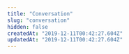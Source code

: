 ```yaml
---
title: "Conversation"
slug: "conversation"
hidden: false
createdAt: "2019-12-11T00:42:27.604Z"
updatedAt: "2019-12-11T00:42:27.604Z"
---
```

